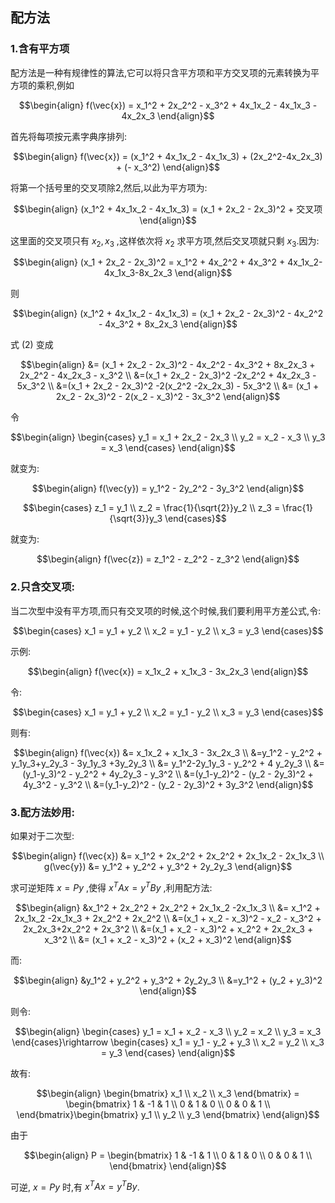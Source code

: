 ## 配方法
### 1.含有平方项
配方法是一种有规律性的算法,它可以将只含平方项和平方交叉项的元素转换为平方项的乘积,例如

$$\begin{align}
    f(\vec{x}) = x_1^2 + 2x_2^2 - x_3^2 + 4x_1x_2 - 4x_1x_3 - 4x_2x_3
\end{align}$$

首先将每项按元素字典序排列:

$$\begin{align}
    f(\vec{x}) = (x_1^2 + 4x_1x_2 - 4x_1x_3) + (2x_2^2-4x_2x_3) +  (- x_3^2)
\end{align}$$

将第一个括号里的交叉项除2,然后,以此为平方项为:

$$\begin{align}
    (x_1^2 + 4x_1x_2 - 4x_1x_3) = (x_1 + 2x_2 - 2x_3)^2 + 交叉项
\end{align}$$

这里面的交叉项只有 $x_2,x_3$ ,这样依次将 $x_2$ 求平方项,然后交叉项就只剩 $x_3$.因为:

$$\begin{align}
    (x_1 + 2x_2 - 2x_3)^2 = x_1^2 + 4x_2^2 + 4x_3^2 + 4x_1x_2-4x_1x_3-8x_2x_3
\end{align}$$

则

$$\begin{align}
    (x_1^2 + 4x_1x_2 - 4x_1x_3) = (x_1 + 2x_2 - 2x_3)^2 - 4x_2^2 - 4x_3^2 + 8x_2x_3
\end{align}$$

式 $(2)$ 变成

$$\begin{align}
    &= (x_1 + 2x_2 - 2x_3)^2 - 4x_2^2 - 4x_3^2 + 8x_2x_3 + 2x_2^2 - 4x_2x_3 - x_3^2 \\
    &=(x_1 + 2x_2 - 2x_3)^2 -2x_2^2 + 4x_2x_3 - 5x_3^2 \\
    &=(x_1 + 2x_2 - 2x_3)^2 -2(x_2^2 -2x_2x_3) - 5x_3^2 \\
    &= (x_1 + 2x_2 - 2x_3)^2 - 2(x_2 - x_3)^2 - 3x_3^2
\end{align}$$

令

$$\begin{align}
    \begin{cases}
        y_1 = x_1 + 2x_2 - 2x_3 \\
        y_2 = x_2 - x_3 \\
        y_3 = x_3
    \end{cases}
\end{align}$$

就变为:

$$\begin{align}
    f(\vec{y}) = y_1^2 - 2y_2^2 - 3y_3^2
\end{align}$$


$$\begin{cases}
    z_1 = y_1 \\
    z_2 = \frac{1}{\sqrt{2}}y_2 \\
    z_3 = \frac{1}{\sqrt{3}}y_3
\end{cases}$$

就变为:

$$\begin{align}
    f(\vec{z}) = z_1^2 - z_2^2 - z_3^2
\end{align}$$

### 2.只含交叉项:
当二次型中没有平方项,而只有交叉项的时候,这个时候,我们要利用平方差公式,令:

$$\begin{cases}
    x_1 = y_1 + y_2 \\
    x_2 = y_1 - y_2 \\
    x_3 = y_3
\end{cases}$$

示例:

$$\begin{align}
    f(\vec{x}) = x_1x_2 + x_1x_3 - 3x_2x_3
\end{align}$$

令:

$$\begin{cases}
    x_1 = y_1 + y_2 \\
    x_2 = y_1 - y_2 \\
    x_3 = y_3
\end{cases}$$

则有:

$$\begin{align}
    f(\vec{x}) &= x_1x_2 + x_1x_3 - 3x_2x_3 \\
    &=y_1^2 - y_2^2 + y_1y_3+y_2y_3 - 3y_1y_3 +3y_2y_3 \\
    &= y_1^2-2y_1y_3 - y_2^2 + 4 y_2y_3 \\
    &=(y_1-y_3)^2 - y_2^2 + 4y_2y_3 - y_3^2 \\
    &=(y_1-y_2)^2 - (y_2 - 2y_3)^2 + 4y_3^2 - y_3^2 \\
    &=(y_1-y_2)^2 - (y_2 - 2y_3)^2 + 3y_3^2
\end{align}$$

### 3.配方法妙用:
如果对于二次型:

$$\begin{align}
    f(\vec{x}) &= x_1^2 + 2x_2^2 + 2x_2^2 + 2x_1x_2 - 2x_1x_3 \\
    g(\vec{y}) &= y_1^2 + y_2^2 + y_3^2 + 2y_2y_3
\end{align}$$

求可逆矩阵 $x = Py$ ,使得 $x^TAx = y^TBy$ ,利用配方法:

$$\begin{align}
    &x_1^2 + 2x_2^2 + 2x_2^2 + 2x_1x_2 -2x_1x_3 \\
    &= x_1^2 + 2x_1x_2 -2x_1x_3 + 2x_2^2 + 2x_2^2  \\
    &=(x_1 + x_2 - x_3)^2 - x_2 - x_3^2 + 2x_2x_3+2x_2^2 + 2x_3^2 \\
    &=(x_1 + x_2 - x_3)^2 + x_2^2 + 2x_2x_3 + x_3^2 \\
    &= (x_1 + x_2 - x_3)^2 + (x_2 + x_3)^2
\end{align}$$

而:

$$\begin{align}
    &y_1^2 + y_2^2 + y_3^2 + 2y_2y_3 \\
    &=y_1^2 + (y_2 + y_3)^2
\end{align}$$

则令:

$$\begin{align}
    \begin{cases}
        y_1 = x_1 + x_2 - x_3 \\
        y_2 = x_2 \\
        y_3 = x_3 
    \end{cases}\rightarrow \begin{cases}
        x_1 = y_1 - y_2 + y_3 \\
        x_2 = y_2 \\
        x_3 = y_3
    \end{cases}
\end{align}$$

故有:

$$\begin{align}
    \begin{bmatrix}
        x_1 \\ x_2 \\ x_3
    \end{bmatrix} = \begin{bmatrix}
        1 & -1 & 1 \\
        0 & 1 & 0 \\
        0 & 0 & 1 \\
    \end{bmatrix}\begin{bmatrix}
        y_1 \\ y_2  \\ y_3
    \end{bmatrix}
\end{align}$$

由于

$$\begin{align}
    P = \begin{bmatrix}
        1 & -1 & 1 \\
        0 & 1 & 0 \\
        0 & 0 & 1 \\
    \end{bmatrix}
\end{align}$$

可逆, $x = Py$ 时,有 $x^TAx = y^TBy$.